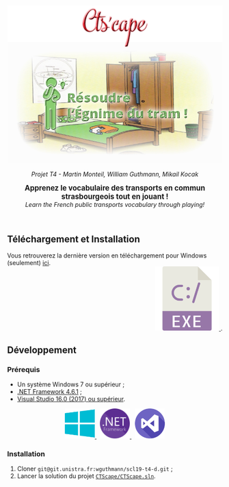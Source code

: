 <div align='center'>
  <img src='./.gitlab/assets/screenshot.jpg' alt='Chargement du screenshot...' />
  <p><i>Projet T4 - Martin Monteil, William Guthmann, Mikail Kocak</i></p>
  <p><strong><big>Apprenez le vocabulaire des transports en commun strasbourgeois tout en jouant !</big></strong><br/>
     <i>Learn the French public transports vocabulary through playing!</i></p>
  <p>&nbsp; <!-- bottom margin --></p>
</div>

## Téléchargement et Installation
<div align='left'>
  Vous retrouverez la dernière version en téléchargement pour Windows (seulement)
  <a href='https://git.unistra.fr/wguthmann/scl19-t4-d/tags'>ici</a>.
</div>

<div align='right'>
  <a href='https://git.unistra.fr/wguthmann/scl19-t4-d/tags'>
    <img src='./.gitlab/assets/exe.png' alt='' width='150px' />
  </a>.
</div>

## Développement
### Prérequis
- Un système Windows 7 ou supérieur ;
- [.NET Framework 4.6.1](https://www.microsoft.com/en-us/download/details.aspx?id=49981) ;
- [Visual Studio 16.0 (2017) ou supérieur](https://visualstudio.microsoft.com/downloads/).

<div align='center'>
  <a href='#'>
    <img src='./.gitlab/assets/windows.png' alt='' width='70px' />
  </a>
  &nbsp;
  <a href='#'>
    <img src='./.gitlab/assets/.net.png' alt='' width='70px' />
  </a>
  &nbsp;
  <a href='https://visualstudio.microsoft.com/downloads/'>
    <img src='./.gitlab/assets/visual-studio.png' alt='' width='70px' />
  </a>
</div>

### Installation
1. Cloner `git@git.unistra.fr:wguthmann/scl19-t4-d.git` ;
1. Lancer la solution du projet [`CTScape/CTScape.sln`](CTScape/CTScape.sln).
